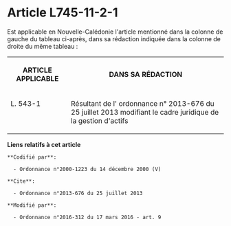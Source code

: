 # Article L745-11-2-1

Est applicable en Nouvelle-Calédonie l'article mentionné dans la colonne de gauche du tableau ci-après, dans sa rédaction
indiquée dans la colonne de droite du même tableau : 

<table>
  <tbody>
    <tr>
      <th>

ARTICLE APPLICABLE 

</th>
      <th>

DANS SA RÉDACTION 

</th>
    </tr>
    <tr>
      <td align="left" valign="top">

L. 543-1 

</td>
      <td valign="top" align="left">

Résultant de l'
ordonnance n° 2013-676 du 25 juillet 2013
modifiant le cadre juridique de la gestion d'actifs 

</td>
    </tr>
  </tbody>
</table>

**Liens relatifs à cet article**

	**Codifié par**:

	  - Ordonnance n°2000-1223 du 14 décembre 2000 (V)

	**Cite**:

	  - Ordonnance n°2013-676 du 25 juillet 2013

	**Modifié par**:

	  - Ordonnance n°2016-312 du 17 mars 2016 - art. 9
